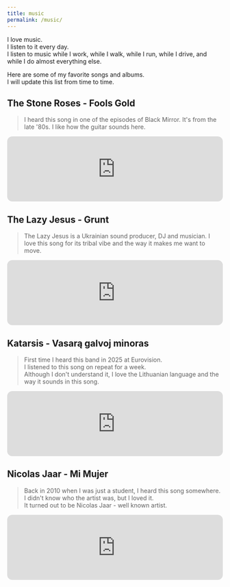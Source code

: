```yaml
---
title: music
permalink: /music/
---
```


I love music.  
I listen to it every day.  
I listen to music while I work, while I walk, while I run, while I drive, and while I do almost everything else.  

Here are some of my favorite songs and albums.  
I will update this list from time to time.

## The Stone Roses - Fools Gold

> I heard this song in one of the episodes of Black Mirror. It's from the late '80s. I like how the guitar sounds here.

<iframe style="border-radius:12px" src="https://open.spotify.com/embed/track/2mv6GY70UsHiTCGQZ4JfgC?utm_source=generator" width="100%" height="152" frameBorder="0" allowfullscreen="" allow="autoplay; clipboard-write; encrypted-media; fullscreen; picture-in-picture" loading="lazy"></iframe>

## The Lazy Jesus - Grunt

> The Lazy Jesus is a Ukrainian sound producer, DJ and musician. 
I love this song for its tribal vibe and the way it makes me want to move.

<iframe style="border-radius:12px" src="https://open.spotify.com/embed/track/0CneJMtCtYrGFuDq1qHBpK?utm_source=generator" width="100%" height="152" frameBorder="0" allowfullscreen="" allow="autoplay; clipboard-write; encrypted-media; fullscreen; picture-in-picture" loading="lazy"></iframe>

## Katarsis - Vasarą galvoj minoras

> First time I heard this band in 2025 at Eurovision.  
I listened to this song on repeat for a week.  
Although I don't understand it, I love the Lithuanian language and the way it sounds in this song.

<iframe style="border-radius:12px" src="https://open.spotify.com/embed/track/1wGPGvj0moDoKMMVwFWFLj?utm_source=generator" width="100%" height="152" frameBorder="0" allowfullscreen="" allow="autoplay; clipboard-write; encrypted-media; fullscreen; picture-in-picture" loading="lazy"></iframe>


## Nicolas Jaar - Mi Mujer

> Back in 2010 when I was just a student, I heard this song somewhere.  
I didn't know who the artist was, but I loved it.  
It turned out to be Nicolas Jaar - well known artist.

<iframe style="border-radius:12px" src="https://open.spotify.com/embed/track/4QHKR48C18rwlpSYW6rH7p?utm_source=generator" width="100%" height="152" frameBorder="0" allowfullscreen="" allow="autoplay; clipboard-write; encrypted-media; fullscreen; picture-in-picture" loading="lazy"></iframe>